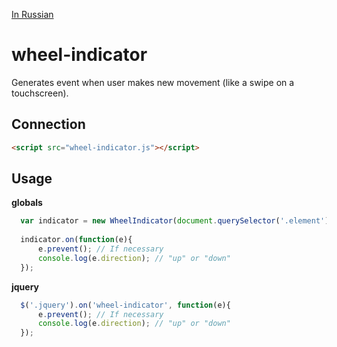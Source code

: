 [In Russian](https://github.com/Promo/wheel-indicator/blob/master/README_ru.md)


# wheel-indicator
Generates event when user makes new movement (like a swipe on a touchscreen).

## Connection
```html
<script src="wheel-indicator.js"></script>
```

## Usage
**globals**  
```javascript
  var indicator = new WheelIndicator(document.querySelector('.element'));
  
  indicator.on(function(e){
      e.prevent(); // If necessary
      console.log(e.direction); // "up" or "down"
  });
```

**jquery**  
```javascript
  $('.jquery').on('wheel-indicator', function(e){
      e.prevent(); // If necessary
      console.log(e.direction); // "up" or "down"
  });
```
